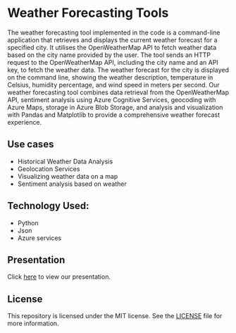 # Weather Forecasting Tools

The weather forecasting tool implemented in the code is a command-line application that retrieves and displays the current weather forecast for a specified city. It utilises the OpenWeatherMap API to fetch weather data based on the city name provided by the user.
The tool sends an HTTP request to the OpenWeatherMap API, including the city name and an API key, to fetch the weather data. 
The weather forecast for the city is displayed on the command line, showing the weather description, temperature in Celsius, humidity percentage, and wind speed in meters per second. 
Our weather forecasting tool combines data retrieval from the OpenWeatherMap API, sentiment analysis using Azure Cognitive Services, geocoding with Azure Maps, storage in Azure Blob Storage, and analysis and visualization with Pandas and Matplotlib to provide a comprehensive weather forecast experience.

## Use cases
- Historical Weather Data Analysis
- Geolocation Services
- Visualizing weather data on a map
- Sentiment analysis based on weather


## Technology Used:
- Python 
- Json
- Azure services


## Presentation 
Click [here](https://www.canva.com/design/DAFk4QpbfpE/GcS_FL2z_g94XO8kdb0c_w/edit) to view our presentation.

## License
This repository is licensed under the MIT license. See the [LICENSE](https://github.com/shimjim7/Weather-forecasting-tool/blob/main/LICENSE) file for more information.

